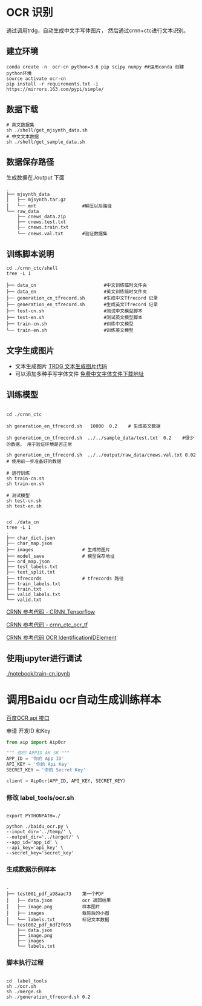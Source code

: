#   OCR 识别


通过调用trdg，自动生成中文手写体图片， 然后通过crnn+ctc进行文本识别。


## 建立环境

```shell script
conda create -n  ocr-cn python=3.6 pip scipy numpy ##运用conda 创建python环境
source activate ocr-cn
pip install -r requirements.txt -i https://mirrors.163.com/pypi/simple/
```


## 数据下载
```shell script
# 英文数据集
sh ./shell/get_mjsynth_data.sh
# 中文文本数据
sh ./shell/get_sample_data.sh
```

## 数据保存路径

生成数据在./output 下面

```shell script
.
├── mjsynth_data
│   ├── mjsynth.tar.gz
│   └── mnt                 #解压以后路径
└── raw_data
    ├── cnews_data.zip
    ├── cnews.test.txt
    ├── cnews.train.txt
    └── cnews.val.txt       #验证数据集 

```


##  训练脚本说明  

```shell script
cd ./crnn_ctc/shell
tree -L 1

├── data_cn                         #中文训练临时文件夹
├── data_en                         #英文训练临时文件夹
├── generation_cn_tfrecord.sh       #生成中文Tfrecord 记录
├── generation_en_tfrecord.sh       #生成英文Tfrecord 记录
├── test-cn.sh                      #测试中文模型脚本
├── test-en.sh                      #测试英文模型脚本
├── train-cn.sh                     #训练中文模型
└── train-en.sh                     #训练英文模型

```

## 文字生成图片 

* 文本生成图片  [TRDG 文本生成图片代码](https://github.com/Belval/TextRecognitionDataGenerator)
* 可以添加多种手写字体文件  [免费中文字体文件下载地址](http://www.sucaijishi.com/material/font/)





##  训练模型

```shell script

cd ./crnn_ctc

sh generation_en_tfrecord.sh   10000  0.2    # 生成英文数据

sh generation_cn_tfrecord.sh  ../../sample_data/test.txt  0.2    #很少的数据， 用于验证环境是否正常

sh generation_cn_tfrecord.sh  ../../output/raw_data/cnews.val.txt 0.02  # 使用前一步准备好的数据

# 进行训练
sh train-cn.sh
sh train-en.sh

# 测试模型
sh test-cn.sh
sh test-en.sh


cd ./data_cn
tree -L 1
.
├── char_dict.json
├── char_map.json
├── images                  # 生成的图片
├── model_save              # 模型保存地址
├── ord_map.json            
├── test_labels.txt
├── text_split.txt
├── tfrecords               # tfrecords 路径
├── train_labels.txt
├── train.txt
├── valid_labels.txt
└── valid.txt

```

 
[CRNN 参考代码 - CRNN_Tensorflow](https://github.com/MaybeShewill-CV/CRNN_Tensorflow)

[CRNN 参考代码 - crnn_ctc_ocr_tf](https://github.com/bai-shang/crnn_ctc_ocr_tf)

[CRNN 参考代码  OCR IdentificationIDElement](https://github.com/Mingtzge/2019-CCF-BDCI-OCR-MCZJ-OCR-IdentificationIDElement)


## 使用jupyter进行调试

[./notebook/train-cn.ipynb](./notebook/train-cn.ipynb)




# 调用Baidu ocr自动生成训练样本


[百度OCR api 接口](https://ai.baidu.com/ai-doc/OCR/)


申请 开发ID 和Key
```python
from aip import AipOcr

""" 你的 APPID AK SK """
APP_ID = '你的 App ID'
API_KEY = '你的 Api Key'
SECRET_KEY = '你的 Secret Key'

client = AipOcr(APP_ID, API_KEY, SECRET_KEY)
```


### 修改 label_tools/ocr.sh

```shell script

export PYTHONPATH=./

python ./baidu_ocr.py \
--input_dir='../temp/' \
--output_dir='../target/' \
--app_id='app_id' \
--api_key='api_key' \
--secret_key='secret_key'
```


### 生成数据示例样本
```

.
├── test001_pdf_a98aac73    第一个PDF
│   ├── data.json           ocr 返回结果
│   ├── image.png           样本图片
│   ├── images              裁剪后的小图
│   └── labels.txt          标记文本数据
└── test002_pdf_6df2f695
    ├── data.json
    ├── image.png
    ├── images
    └── labels.txt

```


### 脚本执行过程

```shell script

cd  label_tools
sh ./ocr.sh
sh ./merge.sh
sh ./generation_tfrecord.sh 0.2

```
